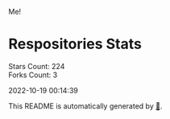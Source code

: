 Me!

# Respositories Stats
Stars Count: 224  
Forks Count: 3

2022-10-19 00:14:39  

This README is automatically generated by [🐰](https://github.com/rnitta/rnitta).
